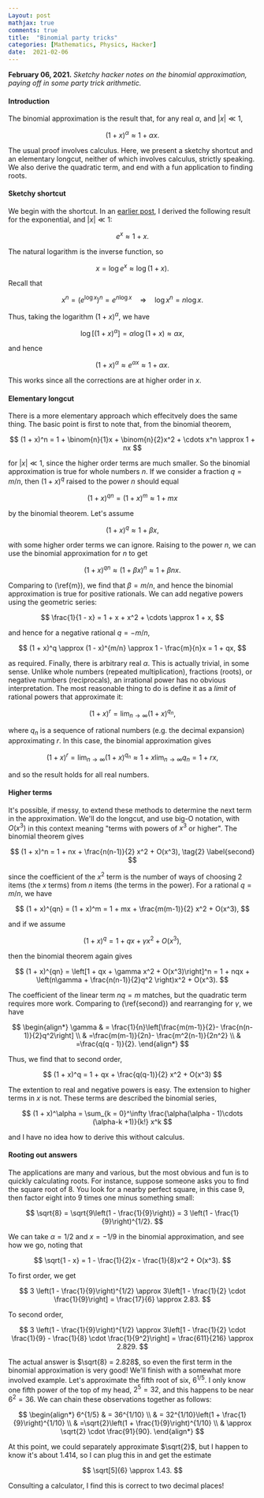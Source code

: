 ```yaml
---
Layout: post
mathjax: true
comments: true
title:  "Binomial party tricks"
categories: [Mathematics, Physics, Hacker]
date:  2021-02-06
---
```


**February 06, 2021.** *Sketchy hacker notes on the binomial
  approximation, paying off in some party trick arithmetic.*

#### Introduction

The binomial approximation is the result that, for any real $\alpha$,
and $|x| \ll 1$,

$$
(1 + x)^\alpha \approx 1 + \alpha x.
$$

The usual proof involves calculus.
Here, we present a sketchy shortcut and an elementary longcut, neither
of which involves calculus, strictly speaking.
We also derive the quadratic term, and end with a fun application to
finding roots.

#### Sketchy shortcut

We begin with the shortcut.
In an
[earlier post](https://hapax.github.io/maths/physics/hacks/exponential/),
I derived the following result for the exponential, and $|x| \ll 1$:

$$
e^x \approx 1 + x.
$$

The natural logarithm is the inverse function, so

$$
x = \log e^x \approx \log(1 + x).
$$

Recall that

$$
x^n = (e^{\log x})^n = e^{n\log x} \quad \Longrightarrow \quad \log x^n = n \log x.
$$

Thus, taking the logarithm $(1 + x)^\alpha$, we have

$$
\log [(1+x)^\alpha] = \alpha \log (1+ x) \approx \alpha x,
$$

and hence

$$
(1+x)^\alpha \approx e^{\alpha x} \approx 1 + \alpha x.
$$

This works since all the corrections are at higher order in $x$.

#### Elementary longcut

There is a more elementary approach which effecitvely does the same
thing.
The basic point is first to note that, from the binomial theorem,

$$
(1 + x)^n = 1 + \binom{n}{1}x + \binom{n}{2}x^2 + \cdots x^n \approx
1 + nx
$$

for $|x| \ll 1$, since the higher order terms are much smaller.
So the binomial approximation is true for whole numbers $n$.
If we consider a fraction $q = m/n$, then $(1 + x)^q$ raised to the
power $n$ should equal

$$
(1 + x)^{qn} = (1 + x)^{m} \approx 1 + mx \tag{1}\label{m}
$$

by the binomial theorem.
Let's assume

$$
(1 + x)^{q} \approx 1 + \beta x,
$$

with some higher order terms we can ignore.
Raising to the power $n$, we can use the binomial approximation for
$n$ to get

$$
(1 + x)^{qn} \approx (1 + \beta x)^n \approx 1 + \beta n x.
$$

Comparing to (\ref{m}), we find that $\beta = m/n$, and hence the
binomial approximation is true for positive rationals.
We can add negative powers using the geometric series:

$$
\frac{1}{1 - x} = 1 + x + x^2 + \cdots \approx 1 + x,
$$

and hence for a negative rational $q = -m/n$,

$$
(1 + x)^q \approx (1 - x)^{m/n} \approx 1 - \frac{m}{n}x = 1 + qx,
$$

as required. Finally, there is arbitrary real $\alpha$. This is
actually trivial, in some sense.
Unlike whole numbers (repeated multiplication), fractions (roots), or
negative numbers (reciprocals), an irrational power has no obvious
interpretation. The most reasonable thing to do is define it as a
*limit* of rational powers that approximate it:

$$
(1 + x)^r = \lim_{n \to \infty} (1 + x)^{q_n},
$$

where $q_n$ is a sequence of rational numbers (e.g. the decimal
expansion) approximating $r$.
In this case, the binomial approximation gives

$$
(1 + x)^r = \lim_{n \to \infty} (1 + x)^{q_n} \approx 1 + x \lim_{n
\to \infty} q_n = 1 + rx,
$$

and so the result holds for all real numbers.

#### Higher terms

It's possible, if messy, to extend these methods to determine the next
term in the approximation.
We'll do the longcut, and use big-O notation, with $O(x^3)$ in this
context meaning "terms with powers of $x^3$ or higher".
The binomial theorem gives

$$
(1 + x)^n = 1 + nx + \frac{n(n-1)}{2} x^2 + O(x^3), \tag{2} \label{second}
$$

since the coefficient of the $x^2$ term is the number of ways of
choosing $2$ items (the $x$ terms) from $n$ items (the terms in the power).
For a rational $q = m/n$, we have

$$
(1 + x)^{qn} = (1 + x)^m = 1 + mx + \frac{m(m-1)}{2} x^2 + O(x^3),
$$

and if we assume

$$
(1 + x)^{q} = 1 + qx + \gamma x^2 + O(x^3),
$$

then the binomial theorem again gives

$$
(1 + x)^{qn} = \left[1 + qx + \gamma x^2 + O(x^3)\right]^n = 1 + nqx +
\left(n\gamma + \frac{n(n-1)}{2}q^2 \right)x^2 + O(x^3).
$$

The coefficient of the linear term $nq = m$ matches, but the quadratic
term requires more work. Comparing to (\ref{second}) and
rearranging for $\gamma$, we have

$$
\begin{align*}
\gamma  & = \frac{1}{n}\left[\frac{m(m-1)}{2}- \frac{n(n-1)}{2}q^2\right] \\
& =\frac{m(m-1)}{2n}- \frac{m^2(n-1)}{2n^2} \\
& =\frac{q(q - 1)}{2}.
\end{align*}
$$

Thus, we find that to second order,

$$
(1 + x)^q = 1 + qx + \frac{q(q-1)}{2} x^2 + O(x^3)
$$

The extention to real and negative powers is easy. The extension to
higher terms in $x$ is not.
These terms are described the binomial series,

$$
(1 + x)^\alpha = \sum_{k = 0}^\infty \frac{\alpha(\alpha - 1)\cdots
(\alpha-k +1)}{k!} x^k
$$

and I have no idea how to derive this without calculus.

#### Rooting out answers

The applications are many and various, but the most obvious and fun is
to quickly calculating roots.
For instance, suppose someone asks you to find the square root of $8$.
You look for a nearby perfect square, in this case $9$, then factor
eight into $9$ times one minus something small:

$$
\sqrt{8} = \sqrt{9\left(1 - \frac{1}{9}\right)} = 3 \left(1 - \frac{1}{9}\right)^{1/2}.
$$

We can take $\alpha = 1/2$ and $x = -1/9$ in the binomial
approximation, and see how we go, noting that

$$
\sqrt{1 - x} = 1 - \frac{1}{2}x - \frac{1}{8}x^2 + O(x^3).
$$

To first order, we get

$$
3 \left(1 - \frac{1}{9}\right)^{1/2} \approx 3\left[1 - \frac{1}{2} \cdot \frac{1}{9}\right]
= \frac{17}{6} \approx 2.83.
$$

To second order,

$$
3 \left(1 - \frac{1}{9}\right)^{1/2} \approx
3\left[1 - \frac{1}{2} \cdot \frac{1}{9} - \frac{1}{8} \cdot \frac{1}{9^2}\right]
= \frac{611}{216} \approx 2.829.
$$

The actual answer is $\sqrt{8} = 2.828$, so even the first term in the
binomial approximation is very good! We'll finish with a somewhat more
involved example.
Let's approximate the fifth root of six, $6^{1/5}$.
I only know one fifth power of the top of my head, $2^5 = 32$, and
this happens to be near $6^2 = 36$.
We can chain these observations together as follows:

$$
\begin{align*}
6^{1/5} & = 36^{1/10} \\
	& = 32^{1/10}\left(1 + \frac{1}{9}\right)^{1/10} \\
	& =\sqrt{2}\left(1 + \frac{1}{9}\right)^{1/10} \\
	& \approx \sqrt{2} \cdot \frac{91}{90}.
\end{align*}
$$

At this point, we could separately approximate $\sqrt{2}$, but I
happen to know it's about $1.414$, so I can plug this in and get the
estimate

$$
\sqrt[5]{6} \approx 1.43.
$$

Consulting a calculator, I find this is correct to two decimal places!
